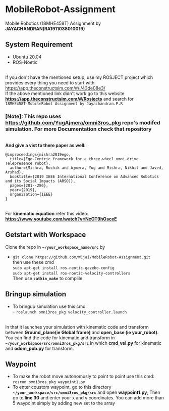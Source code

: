# MobileRobot-Assignment
Mobile Robotics (18MHE458T) Assignment by <b>JAYACHANDRAN(RA1911038010019)</b>


## System Requirement 
* Ubuntu 20.04
* ROS-Noetic

<br />If you don't have the mentioned setup, use my ROSJECT project which provides every thing you need to start with
<br />https://app.theconstructsim.com/#/l/43de08e3/
<br />If the above mentioned link didn't work go to this website **https://app.theconstructsim.com/#/Rosjects** and search for 
<br />`18MHE458T-MobileRobot Assignment by Jayachandran.P.R` 

### [Note]: This repo uses https://github.com/YugAjmera/omni3ros_pkg repo's modifed simulation. For more Documentation check that repository 
<br /> <b>And give a vist to there paper as well: </b>
```
@inproceedings{mishra2019ego,
  title={Ego-Centric framework for a three-wheel omni-drive Telepresence robot},
  author={Mishra, Ruchik and Ajmera, Yug and Mishra, Nikhil and Javed, Arshad},
  booktitle={2019 IEEE International Conference on Advanced Robotics and its Social Impacts (ARSO)},
  pages={281--286},
  year={2019},
  organization={IEEE}
}
```

<br /> For <b>kinematic equation</b> refer this video:
<br /><b>https://www.youtube.com/watch?v=NcOT9hOsceE</b>

## Getstart with Workspace
Clone the repo in <b>`~/your_workspace_name/src`</b> by
- `git clone https://github.com/WCjai/MobileRobot-Assignment.git`
<br /> then use these cmd 
<br /> `sudo apt-get install ros-neotic-gazebo-config`
<br /> `sudo apt-get install ros-noetic-velocity-controllers`
<br />Then use <b>`catkin_make`</b> to complile


## Bringup simulation
* To bringup simulation use this cmd
<br />- `roslaunch omni3ros_pkg velocity_controller.launch`

<br /> In that it launches your simulation with kinematic code and transform between <b>Ground_plane(ie Global frame)</b> and <b>open_base (ie your_robot)</b>. You can find the code for kinematic and transform in <b>`~/your_workspace/src/omni3ros_pkg/src`</b> in which <b>cmd_vel.py</b> for kinematic and <b>odom_pub.py</b> for transform.
 
 ## Waypoint
 * To make the robot move autonomusly to point to point use this cmd:
 <br />`rosrun omni3ros_pkg waypoint1.py`
 * To enter coustom waypoint, go to  this directory <b>`~/your_workspace/src/omni3ros_pkg/src`</b> and open <b>waypoint1.py</b>, Then go to <b>line 30</b> and enter your x and y coordinates. You can add more than 5 waypoint simply by adding new set to the array  

